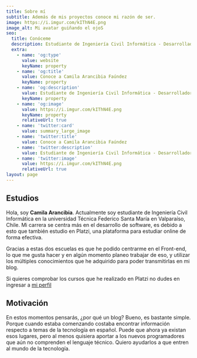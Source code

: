 ```yaml
---
title: Sobre mí
subtitle: Además de mis proyectos conoce mi razón de ser.
image: https://i.imgur.com/kIThN4E.png
image_alt: Mi avatar guiñando el ojoS
seo:
  title: Conóceme
  description: Estudiante de Ingeniería Civil Informática - Desarrolladora Frontend
  extra:
    - name: 'og:type'
      value: website
      keyName: property
    - name: 'og:title'
      value: Conoce a Camila Arancibia Faúndez
      keyName: property
    - name: 'og:description'
      value: Estudiante de Ingeniería Civil Informática - Desarrolladora Frontend
      keyName: property
    - name: 'og:image'
      value: https://i.imgur.com/kIThN4E.png
      keyName: property
      relativeUrl: true
    - name: 'twitter:card'
      value: summary_large_image
    - name: 'twitter:title'
      value: Conoce a Camila Arancibia Faúndez
    - name: 'twitter:description'
      value: Estudiante de Ingeniería Civil Informática - Desarrolladora Frontend
    - name: 'twitter:image'
      value: https://i.imgur.com/kIThN4E.png
      relativeUrl: true
layout: page
---
```

## Estudios

Hola, soy **Camila Arancibia**. Actualmente soy estudiante de Ingeniería Civil Informática en la universidad Técnica Federico Santa María en Valparaíso, Chile. Mi carrera se centra más en el desarrollo de software, es debido a esto que también estudio en Platzi, una plataforma para estudiar online de forma efectiva.

Gracias a estas dos escuelas es que he podido centrarme en el Front-end, lo que me gusta hacer y en algún momento planeo trabajar de eso, y utilizar los múltiples conocimientos que he adquirido para poder transmitirlas en mi blog.

Si quieres comprobar los cursos que he realizado en Platzi no dudes en ingresar a [mi perfil](https://platzi.com/p/camilu_png/)

## Motivación

En estos momentos pensarás, ¿por qué un blog? Bueno, es bastante simple. Porque cuando estaba comenzando costaba encontrar información respecto a temas de la tecnología en español. Puede que ahora ya existan esos lugares, pero al menos quisiera aportar a los nuevos programadores que aún no comprenden el lenguaje técnico. Quiero ayudarlos a que entren al mundo de la tecnología.

